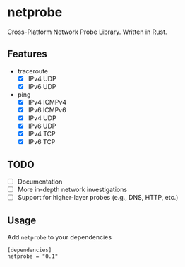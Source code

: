 # netprobe
Cross-Platform Network Probe Library. Written in Rust.

## Features
- traceroute
    - [x] IPv4 UDP
    - [x] IPv6 UDP
- ping
    - [x] IPv4 ICMPv4
    - [x] IPv6 ICMPv6
    - [x] IPv4 UDP
    - [x] IPv6 UDP
    - [x] IPv4 TCP
    - [x] IPv6 TCP

## TODO
- [ ] Documentation
- [ ] More in-depth network investigations
- [ ] Support for higher-layer probes (e.g., DNS, HTTP, etc.)

## Usage
Add `netprobe` to your dependencies
```
[dependencies]
netprobe = "0.1"
```
